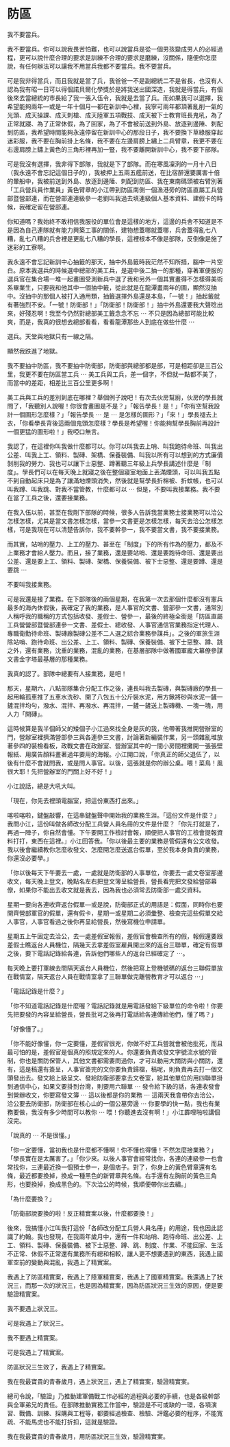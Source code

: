 # 防區

我不要當兵。

我不要當兵。你可以說我畏苦怕難，也可以說當兵是從一個男孩變成男人的必經過程，更可以說什麼合理的要求是訓練不合理的要求是磨練，沒關係，隨便你怎麼說，有任何辦法可以讓我不用當兵我都不要當兵。我不要當兵。

可是我非得當兵，而且我就是當了兵，我爸爸一不是副總統二不是省長，也沒有人認為我有昭一日可以得個諾貝爾化學獎於是將我送出國深造，我就是得當兵，有個後來去當總統的市長給了我一張入伍令，我就是去當了兵。而如果我可以選擇，我希望能夠兩年—或是一年十個月—都在新訓中心裡，我寧可兩年都頂著亂削一氣的光頭、成天操課、成天刺槍、成天陸軍五項戰技、成天被下士教育班長鬼吼，為了正常就寢、為了正常休假，為了回家，為了不會被前送到外島、放逐到邊陲、刺配到防區，我希望時間能夠永遠停留在新訓中心的那段日子，我不要換下草綠服穿起迷彩服，我不要在胸前掛上名條，我不要在左邊肩膀上繡上二兵臂章，我更不要在右邊肩膀上鏽上黃色的三角形裡再加一豎，我不要離開新訓中心，我不要下部隊。

可是我沒有選擇，我非得下部隊，我就是下了部隊。而在寒風凜洌的一月十八日（我永遠不會忘記這個日子的），我被押上五兩五艦前送，在比宿醉還要厲害十倍的暈船中，我被前送到外島、放逐到邊陲、刺配到防區、我在東南碼頭被右臂別著「工兵營兵員作業員」黃色臂章的小江帶到防區南側一個漁港旁的防區直屬工兵營部暨營部連，而在營部連連級參一老劉叫我過去填連級個人基本資料、建假卡的時候，我確定留在營部連。

你知道嗎？我始終不敢相信我服役的單位會是這樣的地方，這邊的兵舍不知道是不是因為自己連隊就有能力興築工事的關係，建物想蓋哪就蓋哪，兵舍蓋得亂七八糟，亂七八糟的兵舍裡是更亂七八糟的學長，這裡根本不像是部隊，反倒像是施了迷彩的工寮啊。

我永遠不會忘記新訓中心抽籤的那天，抽中外島籤時我茫然不知所措，腦中一片空白。原本我選兵的時候選中總部的美工兵，是選中後二抽一的那種，穿著軍便服的選兵官在集合場一堆一起畫圖受測新兵中選了我和另外一個其實畫得不怎樣得美術系畢業生，只要我和他其中一個抽中籤，從此就是在龍潭畫兩年的圖，顯然沒抽中。沒抽中的那個人被打入通用類，抽籤選擇外島還是本島，「一號！」抽起籤就有著強烈不安。「一號！防衛部！」「防衛部！防衛部！」抽中外島還要我大聲唸出來，好殘忍啊！我至今仍然對總部美工籤念念不忘 ⋯ 不只是因為總部可能比較爽，而是，我真的很想去總部看看，看看龍潭那些人到底在做些什麼 ⋯

選兵。天堂與地獄只有一線之隔。

顯然我跌進了地獄。

我不要抽中防區，我不要抽中防衛部，防衛部與總部都是部，可是相距卻是三百公里，我更不要在防區當工兵 ⋯ 美工兵與工兵，差一個字，不但就一點都不美了，而當中的差距，相差比三百公里更多啊！

美工兵與工兵的差別到底在哪裡？舉個例子說吧！有次去伙房幫廚，伙房的學長就問了，「我聽別人說喔！你很會畫圖是不是？」「報告學長！是！」「你有空幫我設計一個圖形怎麼樣？」「報告學長 ⋯ 是 ⋯ 是怎樣的圖形？」「來！」學長褪去上衣，「你看學長背後這兩個鬼頭怎麼樣？學長是希望喔！你能夠幫學長胸前再設計一個更猛的圖形啦！」我啞口無言。

我認了，在這裡你叫我做什麼都可以。你可以叫我去上哨、叫我跑待命班、叫我出公差、叫我上工、領料、製磚、架橋、保養裝備、叫我以所有可以想到的方式廉價剝削我的勞力、我也可以讓下士惡整、蹲著聽三年級上兵學長講述什麼是「制度」。學長們可以在每天晚上就寢之後在整個寢室地面上丟滿煙頭，可以叫我五點不到自動起床只是為了讓滿地煙頭消失，然後就是幫學長折棉被、折蚊帳，也可以叫我蹲、叫我跳、對我不當管教，什麼都可以 ⋯ 但是，不要叫我接業務。我不要在當了工兵之後，還要接業務。

在我入伍以前，甚至在我剛下部隊的時候，很多人告訴我當業務士接業務可以洽公怎樣怎樣，尤其是當文書怎樣怎樣，當參一文書更是怎樣怎樣，每天去洽公怎樣怎樣，可是我現在可以清楚告訴你，我不要幹參一，我不要當文書，我不要接業務。

而其實，站哨的壓力、上工的壓力、甚至在「制度」下的所有作為的壓力，都及不上業務才會給人壓力。而且，接了業務，還是要站哨、還是要跑待命班、還是要出公差、還是要上工、領料、製磚、架橋、保養裝備、被下士惡整、還是要蹲、還是要跳 ⋯

不要叫我接業務。

可是我還是接了業務。在下部隊後的兩個星期，在我第一次去那個什麼都沒有憲兵最多的海內休假後，我確定了我的業務，是人事官的文書、營部參一文書，通常別人稱呼我的職稱的方式包括收發、差假士、營參一，最後的終極全銜是「防區直屬工兵營營部暨營部連參一文書、差假士、總收發、人事官通信官業務指定代理人、專職衛勤待命班、製磚廠製磚公差不二人選之綜合業務參謀兵」。之後的軍旅生涯除站哨、跑待命班、出公差、上工、領料、製磚、保養裝備、被下士惡整、蹲、跳之外，還有業務，沈重的業務，混亂的業務，在基層部隊中做著國軍龐大幕僚參謀文書金字塔最基層的那種業務。

我真的認了。部隊中總要有人接業務，是吧！

那天，星期六，八點部隊集合分配工作之後，連長叫我去製磚，與製磚廠的學長一起用輪孤車推了五車水洗砂、開了八包五十公斤裝水泥，用方鍬將砂與水泥一鏟一鏟混拌均勻，潑水、混拌、再潑水、再混拌，一鏟一鏟送上製磚機、一塊一塊，用人力「開磚」。

這時候算是我半個師父的矮個子小江過來找全身是灰的我，他帶著我推開營辦室的門，營辦室裡擠滿營部參三與各連參三文書，討論著新編裝作業，另一頭雜亂堆放著參四的裝檢看板，政戰文書在政辦室、營辦室其中的一間小房間裡攤開一張張壁報紙、用廣告顏料畫著過年要用的海報。小江開口說，「你真正的師父退伍了，以後有什麼不會就問我，或是問人事官。以後，這張就是你的辦公桌。喂！菜鳥！風很大耶！先把營辦室的門關上好不好！」

小江說話，總是大吼大叫。

「現在，你先去裡頭電腦室，把這份東西打出來。」

喀啦喀啦，鍵盤敲響，在這串鍵盤聲中開始我的業務生涯。「這份文件是什麼？」我問小江，這份叫做各師改分配工兵營人員名冊的文件是什麼？「你先打就是了，再過一陣子，你自然會懂。下午要開工作檢討會報，順便把人事官的工檢會提報資料打打，東西在這裡。」小江回答我。「你以後最主要的業務是管假還有公文收發。我以後會繼續教你怎麼收發文、怎麼開怎麼送返台假單，至於我本身負責的業務，你還沒必要學。」

「你以後每天下午要去一處，一處就是防衛部的人事單位，你要去一處文卷室那邊收文，每天晚上登文，晚點名左右把登文簿呈給營長，營長看完把文發給營部幕僚，如果你不能出去收文就是我去，因為我也必須常去防衛部一處交資料。

星期一要向各連收齊返台假單—或是說，防衛部正式的用語是：假面，同時你也要開齊營部軍官的假單，還有假卡，星期一或星期二必須彙整、檢查完這些假單交給人事官，人事官看過之後你再呈給營長，然後寫機位申請單。

星期五上午固定去洽公，去一處差假室報假，差假官會檢查所有的假，報假還要跟差假士瞧返台人員機位，隔幾天去拿差假室雇員開出來的返台三聯單，確定有假單之後，要下電話記錄給各連，告訴他們哪些人的返台已經確定了 ⋯。

每天晚上要打軍線去問隔天返台人員機位，然後把寫上登機號碼的返台三聯假單放在戰情室，隔天返台人員在戰情室拿了三聯單做完離營教育才可以返台 ⋯」

「電話記錄是什麼？」

「你不知道電話記錄是什麼喔？電話記錄就是用電話發給下級單位的命令啦！你要先把要發的內容呈給營長，營長批可之後再打電話給各連傳給他們，懂了嗎？」

「好像懂了。」

「你不能好像懂，你一定要懂，差假官很兇，你做不好工兵營就會被他批死，而且最可怕的是，差假官是個真的照規定來的人。你還要負責收發文字號流水號的管制，你也是關防保管人，其他文書都需要問過你，才可以動用大關防與小關防，還有，這是稿還有簽呈，人事官簽完的文你要負責歸檔，稿呢，則負責再去打一個文頭發出去。發文給上級呈文、發給防衛部要拿去文卷室，給其他單位的用四聯單掛到通信中心，如果文要掛到台灣，則要用六聯單 ⋯ 發令給下級的話，各連收發會到營辦收文，你要寫發文簿 ⋯ 這以後都是你的業務 ⋯ 這兩天我會帶你去洽公，洽公要去防衛部，防衛部在核心山的一個公墓旁邊 ⋯ 你要學的快一點，我也有業務要做，我沒有多少時間可以教你 ⋯ 喂！你聽進去沒有啊！」小江霹哩啪啦講個沒完。

「說真的 ⋯ 不是很懂。」

「你一定要懂，當初我也是什麼都不懂啊！你不懂也得懂！不然怎麼接業務？」「學長實在是太厲害了。」「你少來。以後人事官會經常找你，各連的連級參一也會常找你，三連最近換一個預士參一，是個痞子。對了，你身上的黃色臂章還有名條，最近都要換掉，換成一種黑色的新臂章與名條。右手還有左胸前的黃色三角形，也要換掉，換成黑色的。下次洽公的時候，我順便帶你出去繡。」

「為什麼要換？」

「防衛部說要換的啦！反正精實案以後，什麼都要換！」

後來，我搞懂小江叫我打這份「各師改分配工兵營人員名冊」的用途，我也因此認識了約翰。我也發現，在我兩年歲月中，還有一件和站哨、跑待命班、出公差、上工、領料、製磚、保養裝備、被下士惡整、蹲、跳、制度、作業、不能回家、生活不正常、休假不正常還有業務所有總和相較，讓人更不想要遇到的東西，我遇上國軍空前的變動與混亂，我遇上了精實案。

我遇上了防區精實案，我遇上了陸軍精實案，我遇上了國軍精實案。我還遇上了狀況三，而那一次的狀況三，也是因為精實案，因為防區狀況三生效的原因，便是要驗證精實案。

我不要遇上狀況三。

可是我遇上了狀況三。

我不要遇上精實案。

可是我遇上了精實案。

防區狀況三生效了，我遇上了精實案。

我在我最寶貴的青春歲月，遇上狀況三，遇上了精實案，驗證精實案。

總司令說，「驗證」乃推動建軍備戰工作必經的過程與必要的手續，也是各級幹部與全軍弟兄的責任。在部隊推動實務工作當中，驗證是不可或缺的一環，各項演習、戰備、訓練、採購與工程等，都要經過檢查、檢驗、評鑑必要的程序，不能寬疏、不能馬虎也不能打折扣，這就是驗證。

我在我最寶貴的青春歲月，用防區狀況三生效，驗證精實案。
